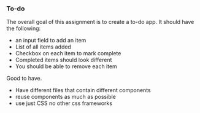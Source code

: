 ### To-do

The overall goal of this assignment is to create a to-do app.
It should have the following:

- an input field to add an item
- List of all items added
- Checkbox on each item to mark complete
- Completed items should look different
- You should be able to remove each item

Good to have.

- Have different files that contain different components
- reuse components as much as possible
- use just CSS no other css frameworks
